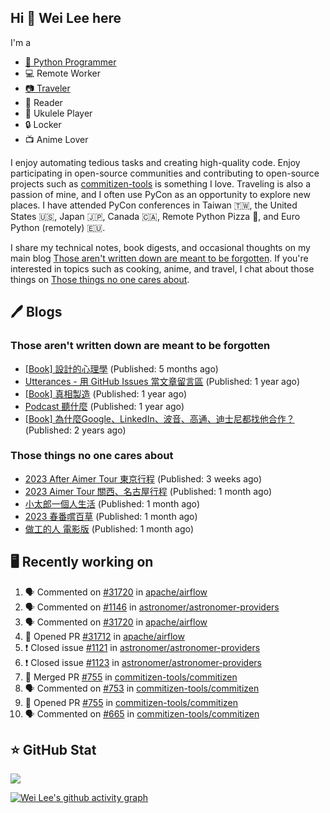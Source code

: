 ## Hi 👋 Wei Lee here

I'm a

* [🐍 Python Programmer](https://pycon-note.wei-lee.me/)
* 💻 Remote Worker
* [📷 Traveler](https://travlog.wei-lee.me/)
* 📖 Reader
* 🎵 Ukulele Player
* 🔒 Locker
* 📺 Anime Lover

I enjoy automating tedious tasks and creating high-quality code. Enjoy participating in open-source communities and contributing to open-source projects such as [commitizen-tools](https://github.com/commitizen-tools) is something I love. Traveling is also a passion of mine, and I often use PyCon as an opportunity to explore new places. I have attended PyCon conferences in Taiwan 🇹🇼, the United States 🇺🇸, Japan 🇯🇵, Canada 🇨🇦, Remote Python Pizza 🍕, and Euro Python (remotely) 🇪🇺.

I share my technical notes, book digests, and occasional thoughts on my main blog [Those aren't written down are meant to be forgotten](https://blog.wei-lee.me/). If you're interested in topics such as cooking, anime, and travel, I chat about those things on [Those things no one cares about](https://travlog.wei-lee.me/).

## 🖊️ Blogs

### Those aren't written down are meant to be forgotten

* [[Book] 設計的心理學](https://blog.wei-lee.me/posts/book/2023/01/the-design-of-everyday-things) (Published: 5 months ago)
* [Utterances - 用 GitHub Issues 當文章留言區](https://blog.wei-lee.me/posts/tech/2022/02/use-github-issues-as-comment-system) (Published: 1 year ago)
* [[Book] 真相製造](https://blog.wei-lee.me/posts/book/2022/02/reality-is-business) (Published: 1 year ago)
* [Podcast 聽什麼](https://blog.wei-lee.me/posts/gossiping/2021/12/podcast-i-listen-to) (Published: 1 year ago)
* [[Book] 為什麼Google、LinkedIn、波音、高通、迪士尼都找他合作？](https://blog.wei-lee.me/posts/book/2021/12/pitch-anyting) (Published: 2 years ago)

### Those things no one cares about

* [2023 After Aimer Tour 東京行程](https://travlog.wei-lee.me/posts/travel/2023/05/2023-after-aimer-tour-tokyo-itinerary) (Published: 3 weeks ago)
* [2023 Aimer Tour 關西、名古屋行程](https://travlog.wei-lee.me/posts/travel/2023/05/2023-aimer-tour-kansai-nagoya-itinerary) (Published: 1 month ago)
* [小太郎一個人生活](https://travlog.wei-lee.me/posts/review/2023/05/kotaro-lives-alone) (Published: 1 month ago)
* [2023 春番嚐百草](https://travlog.wei-lee.me/posts/review/2023/04/what-i-will-watch-in-2023-sprint) (Published: 1 month ago)
* [做工的人 電影版](https://travlog.wei-lee.me/posts/review/2023/04/workers-the-movie) (Published: 1 month ago)

## 🖥️ Recently working on

1. 🗣 Commented on [#31720](https://github.com/apache/airflow/issues/31720) in [apache/airflow](https://github.com/apache/airflow)
2. 🗣 Commented on [#1146](https://github.com/astronomer/astronomer-providers/issues/1146) in [astronomer/astronomer-providers](https://github.com/astronomer/astronomer-providers)
3. 🗣 Commented on [#31720](https://github.com/apache/airflow/issues/31720) in [apache/airflow](https://github.com/apache/airflow)
4. 💪 Opened PR [#31712](https://github.com/apache/airflow/pull/31712) in [apache/airflow](https://github.com/apache/airflow)
5. ❗️ Closed issue [#1121](https://github.com/astronomer/astronomer-providers/issues/1121) in [astronomer/astronomer-providers](https://github.com/astronomer/astronomer-providers)
6. ❗️ Closed issue [#1123](https://github.com/astronomer/astronomer-providers/issues/1123) in [astronomer/astronomer-providers](https://github.com/astronomer/astronomer-providers)
7. 🎉 Merged PR [#755](https://github.com/commitizen-tools/commitizen/pull/755) in [commitizen-tools/commitizen](https://github.com/commitizen-tools/commitizen)
8. 🗣 Commented on [#753](https://github.com/commitizen-tools/commitizen/issues/753) in [commitizen-tools/commitizen](https://github.com/commitizen-tools/commitizen)
9. 💪 Opened PR [#755](https://github.com/commitizen-tools/commitizen/pull/755) in [commitizen-tools/commitizen](https://github.com/commitizen-tools/commitizen)
10. 🗣 Commented on [#665](https://github.com/commitizen-tools/commitizen/issues/665) in [commitizen-tools/commitizen](https://github.com/commitizen-tools/commitizen)


## ⭐ GitHub Stat
[![](https://github-readme-stats.vercel.app/api?username=Lee-W&show_icons=true&hide_title=true)](https://github.com/anuraghazra/github-readme-stats)

[![Wei Lee's github activity graph](https://github-readme-activity-graph.cyclic.app/graph?username=Lee-W&theme=dracula)](https://github.com/ashutosh00710/github-readme-activity-graph)
